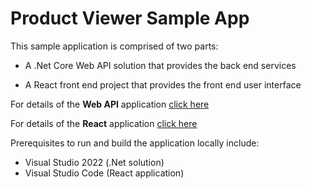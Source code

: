 # Product Viewer Sample App

This sample application is comprised of two parts:

- A .Net Core Web API solution that provides the back end services

- A React front end project that provides the front end user interface

For details of the **Web API** application [click here](Backend/README.md)

For details of the **React** application [click here](Frontend/shopping-client/README.md)

Prerequisites to run and build the application locally include:

- Visual Studio 2022 (.Net solution)
- Visual Studio Code (React application)
